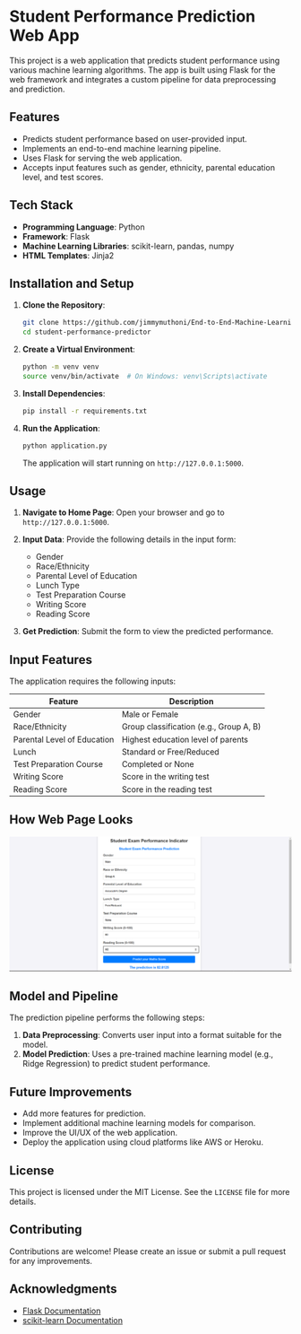 # Student Performance Prediction Web App

This project is a web application that predicts student performance using various machine learning algorithms. The app is built using Flask for the web framework and integrates a custom pipeline for data preprocessing and prediction.

## Features
- Predicts student performance based on user-provided input.
- Implements an end-to-end machine learning pipeline.
- Uses Flask for serving the web application.
- Accepts input features such as gender, ethnicity, parental education level, and test scores.

## Tech Stack
- **Programming Language**: Python
- **Framework**: Flask
- **Machine Learning Libraries**: scikit-learn, pandas, numpy
- **HTML Templates**: Jinja2

## Installation and Setup

1. **Clone the Repository**:
   ```bash
   git clone https://github.com/jimmymuthoni/End-to-End-Machine-Learning-Application.git
   cd student-performance-predictor
   ```

2. **Create a Virtual Environment**:
   ```bash
   python -m venv venv
   source venv/bin/activate  # On Windows: venv\Scripts\activate
   ```

3. **Install Dependencies**:
   ```bash
   pip install -r requirements.txt
   ```

4. **Run the Application**:
   ```bash
   python application.py
   ```

   The application will start running on `http://127.0.0.1:5000`.

## Usage

1. **Navigate to Home Page**:
   Open your browser and go to `http://127.0.0.1:5000`.

2. **Input Data**:
   Provide the following details in the input form:
   - Gender
   - Race/Ethnicity
   - Parental Level of Education
   - Lunch Type
   - Test Preparation Course
   - Writing Score
   - Reading Score

3. **Get Prediction**:
   Submit the form to view the predicted performance.


## Input Features

The application requires the following inputs:

| Feature                    | Description                               |
|----------------------------|-------------------------------------------|
| Gender                     | Male or Female                           |
| Race/Ethnicity             | Group classification (e.g., Group A, B)  |
| Parental Level of Education| Highest education level of parents        |
| Lunch                      | Standard or Free/Reduced                 |
| Test Preparation Course    | Completed or None                        |
| Writing Score              | Score in the writing test                |
| Reading Score              | Score in the reading test                |

## How Web Page Looks
![image alt](https://github.com/jimmymuthoni/End-to-End-Machine-Learning-Application/blob/771fa685116509d3a18a483f142ead3b557c659a/StudentPerformance.png)

## Model and Pipeline

The prediction pipeline performs the following steps:

1. **Data Preprocessing**: Converts user input into a format suitable for the model.
2. **Model Prediction**: Uses a pre-trained machine learning model (e.g., Ridge Regression) to predict student performance.

## Future Improvements

- Add more features for prediction.
- Implement additional machine learning models for comparison.
- Improve the UI/UX of the web application.
- Deploy the application using cloud platforms like AWS or Heroku.

## License

This project is licensed under the MIT License. See the `LICENSE` file for more details.

## Contributing

Contributions are welcome! Please create an issue or submit a pull request for any improvements.

## Acknowledgments

- [Flask Documentation](https://flask.palletsprojects.com/)
- [scikit-learn Documentation](https://scikit-learn.org/)

